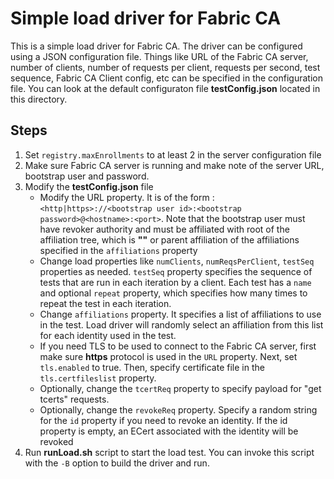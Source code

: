 # Simple load driver for Fabric CA
This is a simple load driver for Fabric CA. The driver can be configured using a JSON configuration file. Things like URL of the Fabric CA server, number of clients, number of requests per client, requests per second, test sequence, Fabric CA Client config, etc can be specified in the configuration file. You can look at the default configuraton file **testConfig.json** located in this directory.

## Steps
1. Set `registry.maxEnrollments` to at least 2 in the server configuration file
1. Make sure Fabric CA server is running and make note of the server URL, bootstrap user and password.
2. Modify the **testConfig.json** file
    * Modify the URL property. It is of the form : `<http|https>://<bootstrap user id>:<bootstrap password>@<hostname>:<port>`. Note that the bootstrap user must have revoker authority and must be affiliated with root of the affiliation tree, which is **""** or parent affiliation of the affiliations specified in the `affiliations` property
    * Change load properties like `numClients`, `numReqsPerClient`, `testSeq` properties as needed. `testSeq` property specifies the sequence of tests that are run in each iteration by a client. Each test has a `name` and optional `repeat` property, which specifies how many times to repeat the test in each iteration.
    * Change `affiliations` property. It specifies a list of affiliations to use in the test. Load driver will randomly select an affiliation from this list for each identity used in the test.
    * If you need TLS to be used to connect to the Fabric CA server, first make sure **https** protocol is used in the `URL` property. Next, set `tls.enabled` to true. Then, specify certificate file in the `tls.certfileslist` property.
    * Optionally, change the `tcertReq` property to specify payload for "get tcerts" requests.
    * Optionally, change the `revokeReq` property. Specify a random string for the `id` property if you need to revoke an identity. If the id property is empty, an ECert associated with the identity will be revoked
3. Run **runLoad.sh** script to start the load test. You can invoke this script with the `-B` option to build the driver and run.
